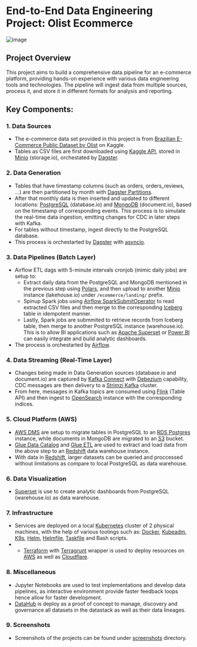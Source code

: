 # End-to-End Data Engineering Project: Olist Ecommerce

![image](https://github.com/user-attachments/assets/1450f899-f8d3-4748-a300-4b4278d0a6ae)

## Project Overview
This project aims to build a comprehensive data pipeline for an e-commerce platform, providing hands-on experience with various data engineering tools and technologies. The pipeline will ingest data from multiple sources, process it, and store it in different formats for analysis and reporting.

## Key Components:

### 1. Data Sources
- The e-commerce data set provided in this project is from [Brazilian E-Commerce Public Dataset by Olist](https://www.kaggle.com/datasets/olistbr/brazilian-ecommerce) on Kaggle.
- Tables as CSV files are first downloaded using [Kaggle API](https://pypi.org/project/kaggle/), stored in [Minio](https://min.io/) (storage.io), orchestated by [Dagster](https://dagster.io/).

### 2. Data Generation
- Tables that have timestamp columns (such as orders, orders_reviews, ...) are then partitioned by month with [Dagster Partitions](https://docs.dagster.io/concepts/partitions-schedules-sensors/partitions).
- After that monthly data is then inserted and updated to different locations: [PostgreSQL](https://www.postgresql.org/) (database.io) and [MongoDB](https://www.mongodb.com/) (document.io), based on the timestamp of corresponding events. This process is to simulate the real-time data ingestion, emitting changes for CDC in later steps with Kafka.
- For tables without timestamp, ingest directly to the PostgreSQL database.
- This process is orchestarted by [Dagster](https://dagster.io/) with [asyncio](https://docs.python.org/3/library/asyncio.html).

### 3. Data Pipelines (Batch Layer)
- Airflow ETL dags with 5-minute intervals cronjob (mimic daily jobs) are setup to:
  - Extract daily data from the PostgreSQL and MongoDB mentioned in the previous step using [Polars](https://pola.rs/), and then upload to another [Minio](https://min.io/) instance (lakehouse.io) under `/ecommerce/landing/` prefix.
  - Spinup Spark jobs using [Airflow SparkSubmitOperator](https://airflow.apache.org/docs/apache-airflow-providers-apache-spark/stable/_api/airflow/providers/apache/spark/operators/spark_submit/index.html) to read extracted CSV files and then merge to the corresponding [Iceberg](https://iceberg.apache.org/) table in idempotent manner.
  - Lastly, Spark jobs are submmited to retrieve records from Iceberg table, then merge to another PostgreSQL instance (warehouse.io). This is to allow BI applications such as [Apache Superset](https://superset.apache.org/) or [Power BI](https://www.microsoft.com/en-us/power-platform/products/power-bi) can easily integrate and build analytic dashboards.
- The process is orchestarted by [Airflow](https://airflow.apache.org/).

### 4. Data Streaming (Real-Time Layer)
- Changes being made in Data Generation sources (database.io and document.io) are captured by [Kafka Connect](https://docs.confluent.io/platform/current/connect/index.html) with [Debezium](https://debezium.io/) capability, CDC messages are then delivery to a [Strimzi Kafka](https://strimzi.io/) cluster.
- From here, messages in Kafka topics are consumed using [Flink](https://flink.apache.org/) (Table API) and then ingest to [OpenSearch](https://opensearch.org/) instance with the corresponding indices.

### 5. Cloud Platform (AWS)
- [AWS DMS](https://aws.amazon.com/dms/) are setup to migrate tables in PostgreSQL to an [RDS Postgres](https://aws.amazon.com/rds/postgresql/) instance, while documents in MongoDB are migrated to an [S3](https://aws.amazon.com/s3/) bucket.
- [Glue Data Catalog](https://docs.aws.amazon.com/prescriptive-guidance/latest/serverless-etl-aws-glue/aws-glue-data-catalog.html) and [Glue ETL](https://aws.amazon.com/glue/) are used to extract and load data from the above step to an [Redshift](https://aws.amazon.com/redshift/) data warehouse instance.
- With data in [Redshift](https://aws.amazon.com/redshift/), larger datasets can be queried and proccessed without limitations as compare to local PostgreSQL as data warehouse.

### 6. Data Visualization
- [Superset](https://superset.apache.org/) is use to create analytic dashboards from PostgreSQL (warehouse.io) as data warehouse.

### 7. Infrastructure
- Services are deployed on a local [Kubernetes](https://kubernetes.io/) cluster of 2 physical machines, with the help of various toolings such as: [Docker](https://www.docker.com/), [Kubeadm](https://kubernetes.io/docs/setup/production-environment/tools/kubeadm/create-cluster-kubeadm/), [K9s](https://k9scli.io/), [Helm](https://helm.sh/), [Helmfile](https://helmfile.readthedocs.io/en/latest/), [Taskfile](https://taskfile.dev/) and Bash scripts.
- - [Terraform](https://www.terraform.io/) with [Terragrunt](https://terragrunt.gruntwork.io/) wrapper is used to deploy resources on [AWS](https://aws.amazon.com/) as well as [Cloudflare](https://www.cloudflare.com/).

### 8. Miscellaneous
- Jupyter Notebooks are used to test implementations and develop data pipelines, as interactive environment provide faster feedback loops hence allow for faster development.
- [DataHub](https://datahubproject.io/) is deploy as a proof of concept to manage, discovery and governance all datasets in the datastack as well as their data lineages.

### 9. Screenshots
- Screenshots of the projects can be found under [screenshots](https://github.com/tanlda/olist-ecommerce/tree/main/screenshots) directory.
